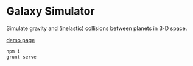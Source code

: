 # Galaxy Simulator

Simulate gravity and (inelastic) collisions between planets in 3-D space.

[demo page](https://ssine.cc/toybox/galaxy-simulator/)

```bash
npm i
grunt serve
```
